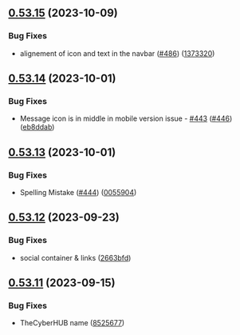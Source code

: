 ## [0.53.15](https://github.com/th3cyb3rhub/TheCyberHUB/compare/v0.53.14...v0.53.15) (2023-10-09)

### Bug Fixes

-   alignement of icon and text in the navbar ([#486](https://github.com/th3cyb3rhub/TheCyberHUB/issues/486)) ([1373320](https://github.com/th3cyb3rhub/TheCyberHUB/commit/1373320a046b10f554d5a4f340ba1932f7622f12))

## [0.53.14](https://github.com/th3cyb3rhub/TheCyberHUB/compare/v0.53.13...v0.53.14) (2023-10-01)

### Bug Fixes

-   Message icon is in middle in mobile version issue - [#443](https://github.com/th3cyb3rhub/TheCyberHUB/issues/443) ([#446](https://github.com/th3cyb3rhub/TheCyberHUB/issues/446)) ([eb8ddab](https://github.com/th3cyb3rhub/TheCyberHUB/commit/eb8ddaba854a33d73cf109ef12c6e7e57186cf5d))

## [0.53.13](https://github.com/th3cyb3rhub/TheCyberHUB/compare/v0.53.12...v0.53.13) (2023-10-01)

### Bug Fixes

-   Spelling Mistake ([#444](https://github.com/th3cyb3rhub/TheCyberHUB/issues/444)) ([0055904](https://github.com/th3cyb3rhub/TheCyberHUB/commit/0055904123cc392a950c264fbe17bfae9a3ae2be))

## [0.53.12](https://github.com/th3cyb3rhub/TheCyberHUB/compare/v0.53.11...v0.53.12) (2023-09-23)

### Bug Fixes

-   social container & links ([2663bfd](https://github.com/th3cyb3rhub/TheCyberHUB/commit/2663bfda9bba8ee540a241467e16f59fcb999090))

## [0.53.11](https://github.com/th3cyb3rhub/TheCyberHUB/compare/v0.53.10...v0.53.11) (2023-09-15)

### Bug Fixes

-   TheCyberHUB name ([8525677](https://github.com/th3cyb3rhub/TheCyberHUB/commit/852567753cba30135e1100e06ae155c5db2e50e3))
